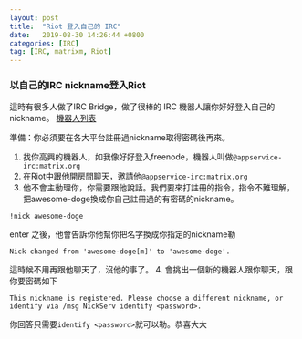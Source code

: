 ```yaml
---
layout: post
title:  "Riot 登入自己的 IRC"
date:   2019-08-30 14:26:44 +0800
categories: [IRC]
tag: [IRC, matrixm, Riot]
---
```


### 以自己的IRC nickname登入Riot
這時有很多人做了IRC Bridge，做了很棒的 IRC 機器人讓你好好登入自己的nickname。
[機器人列表](https://github.com/matrix-org/matrix-appservice-IRC/wiki/Bridged-IRC-networks)

準備：你必須要在各大平台註冊過nickname取得密碼後再來。
1. 找你高興的機器人，如我像好好登入freenode，機器人叫做`@appservice-irc:matrix.org`
2. 在Riot中跟他開房間聊天，邀請他`@appservice-irc:matrix.org`
3. 他不會主動理你，你需要跟他說話。我們要來打註冊的指令，指令不難理解，把awesome-doge換成你自己註冊過的有密碼的nickname。
```
!nick awesome-doge
```
enter 之後，他會告訴你他幫你把名字換成你指定的nickname勒
```
Nick changed from 'awesome-doge[m]' to 'awesome-doge'.
```
這時候不用再跟他聊天了，沒他的事了。
4. 會挑出一個新的機器人跟你聊天，跟你要密碼如下
```
This nickname is registered. Please choose a different nickname, or identify via /msg NickServ identify <password>.
```
你回答只需要`identify <password>`就可以勒。恭喜大大
